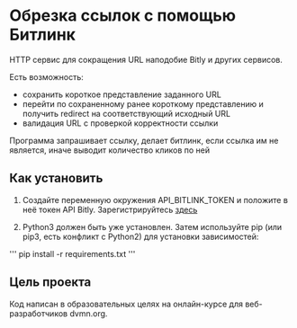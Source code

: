 # Обрезка ссылок с помощью Битлинк
HTTP сервис для сокращения URL наподобие Bitly и других сервисов.

Есть возможность:

* сохранить короткое представление заданного URL
* перейти по сохраненному ранее короткому представлению и получить redirect на соответствующий исходный URL
* валидация URL с проверкой корректности ссылки

Программа запрашивает ссылку, делает битлинк, если ссылка им не является, иначе выводит количество кликов по ней

## Как установить
1. Создайте переменную окружения API_BITLINK_TOKEN и положите в неё токен API Bitly. 
Зарегистрируйтесь [здесь](https://app.bitly.com/Bm6mipUaka0/bitlinks/3BbJKFh)

2. Python3 должен быть уже установлен. Затем используйте pip (или pip3, есть конфликт с Python2) для установки зависимостей:

'''
pip install -r requirements.txt
'''

## Цель проекта
Код написан в образовательных целях на онлайн-курсе для веб-разработчиков dvmn.org.